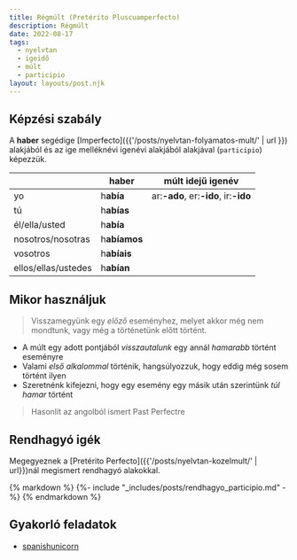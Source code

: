 ```yaml
---
title: Régmúlt (Pretérito Pluscuamperfecto)
description: Régmúlt
date: 2022-08-17
tags:
  - nyelvtan
  - igeidő
  - múlt
  - participio
layout: layouts/post.njk
---
```


## Képzési szabály

A **haber** segédige [Imperfecto]({{'/posts/nyelvtan-folyamatos-mult/' | url }}) alakjából és az ige melléknévi igenévi alakjából alakjával (`participio`) képezzük.

&nbsp;|haber|múlt idejű igenév
----|----|----
yo|h**abía**| ar:**-ado**, er:**-ido**, ir:**-ido**
tú|h**abías**|
él/ella/usted|h**abía**|
nosotros/nosotras|h**abíamos**|
vosotros|h**abíais**|
ellos/ellas/ustedes|h**abían**|

## Mikor használjuk

> Visszamegyünk egy *előző* eseményhez, melyet akkor még nem mondtunk, vagy még a történetünk előtt történt.

- A múlt egy adott pontjából *visszautalunk* egy annál *hamarabb* történt eseményre
- Valami *első alkalommal* történik, hangsúlyozzuk, hogy eddig még sosem történt ilyen
- Szeretnénk kifejezni, hogy egy esemény egy másik után szerintünk *túl hamar* történt

> Hasonlít az angolból ismert Past Perfectre

## Rendhagyó igék

Megegyeznek a [Pretérito Perfecto]({{'/posts/nyelvtan-kozelmult/' | url}})nál megismert rendhagyó alakokkal.

{% markdown %}
  {%- include "_includes/posts/rendhagyo_participio.md" -%}
{% endmarkdown %}

## Gyakorló feladatok

- [spanishunicorn](https://www.spanishunicorn.com/preterito-pluscuamperfecto-ejercicios/)